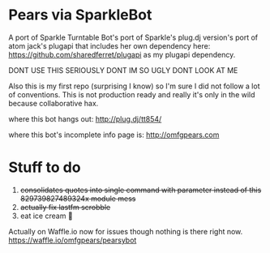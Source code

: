 Pears via SparkleBot
==========

A port of Sparkle Turntable Bot's port of Sparkle's plug.dj version's port of atom jack's plugapi that includes her own dependency here: https://github.com/sharedferret/plugapi as my plugapi dependency.

DONT USE THIS SERIOUSLY DONT IM SO UGLY DONT LOOK AT ME 

Also this is my first repo (surprising I know) so I'm sure I did not follow a lot of conventions. This is not production ready and really it's only in the wild because collaborative hax. 

where this bot hangs out:
http://plug.dj/tt854/

where this bot's incomplete info page is:
http://omfgpears.com

Stuff to do
==========
1. ~~consolidates quotes into single command with parameter instead of this 829739827489324x module mess~~ 
2. ~~actually fix lastfm scrobble~~
3. eat ice cream :icecream:

Actually on Waffle.io now for issues though nothing is there right now.
https://waffle.io/omfgpears/pearsybot
